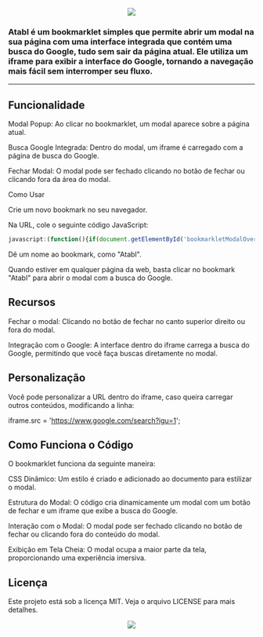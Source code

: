 <p align="center">
  <img src="https://capsule-render.vercel.app/api?type=waving&color=faaff5&height=200&section=header&text=AtabI%20-%20Bookmarklet%20&fontSize=40&textColor=FFFFFF" />
</p>

### AtabI é um bookmarklet simples que permite abrir um modal na sua página com uma interface integrada que contém uma busca do Google, tudo sem sair da página atual. Ele utiliza um iframe para exibir a interface do Google, tornando a navegação mais fácil sem interromper seu fluxo.

---

## Funcionalidade

Modal Popup: Ao clicar no bookmarklet, um modal aparece sobre a página atual.

Busca Google Integrada: Dentro do modal, um iframe é carregado com a página de busca do Google.

Fechar Modal: O modal pode ser fechado clicando no botão de fechar ou clicando fora da área do modal.

Como Usar

Crie um novo bookmark no seu navegador.

Na URL, cole o seguinte código JavaScript:

```javascript
javascript:(function(){if(document.getElementById('bookmarkletModalOverlay')){document.getElementById('bookmarkletModalOverlay').style.display='flex';return;}var css='.bookmarklet-modal-overlay{display:flex;position:fixed;top:0;left:0;width:100%;height:100%;background:rgba(0,0,0,0.65);justify-content:center;align-items:center;z-index:2147483647;font-family:sans-serif}.bookmarklet-modal-container{background:#fff;border-radius:12px;box-shadow:0%208px%2024px%20rgba(0,0,0,.3);width:90%;max-width:900px;height:80%;max-height:600px;display:flex;flex-direction:column;overflow:hidden;animation:popIn%20.25s%20ease-out;position:relative}@keyframes%20popIn{from{transform:scale(.9);opacity:0}to{transform:scale(1);opacity:1}}.bookmarklet-header{background:#4285f4;color:#fff;padding:10px%2016px;font-weight:600;display:flex;justify-content:space-between;align-items:center;cursor:move;user-select:none}.bookmarklet-close-button{background:none;border:none;font-size:22px;cursor:pointer;color:#fff;font-weight:bold;transition:transform%20.2s}.bookmarklet-close-button:hover{transform:scale(1.2)}.bookmarklet-iframe-wrapper{flex-grow:1}.bookmarklet-iframe-wrapper%20iframe{width:100%;height:100%;border:none}.bookmarklet-resize{width:14px;height:14px;background:transparent;border-right:3px%20solid%20#ccc;border-bottom:3px%20solid%20#ccc;position:absolute;right:4px;bottom:4px;cursor:se-resize}';var%20style=document.createElement('style');style.textContent=css;document.head.appendChild(style);var%20modalOverlay=document.createElement('div');modalOverlay.id='bookmarkletModalOverlay';modalOverlay.className='bookmarklet-modal-overlay';var%20modalContainer=document.createElement('div');modalContainer.className='bookmarklet-modal-container';var%20header=document.createElement('div');header.className='bookmarklet-header';header.innerHTML='<span>%F0%9F%94%8E%20Google%20Search</span>';var%20closeButton=document.createElement('button');closeButton.className='bookmarklet-close-button';closeButton.innerHTML='&times;';closeButton.onclick=function(){modalOverlay.style.display='none'};header.appendChild(closeButton);var%20iframeWrapper=document.createElement('div');iframeWrapper.className='bookmarklet-iframe-wrapper';var%20iframe=document.createElement('iframe');iframe.src='https://www.google.com/search?igu=1';iframeWrapper.appendChild(iframe);var%20resizeHandle=document.createElement('div');resizeHandle.className='bookmarklet-resize';modalContainer.appendChild(header);modalContainer.appendChild(iframeWrapper);modalContainer.appendChild(resizeHandle);modalOverlay.appendChild(modalContainer);document.body.appendChild(modalOverlay);modalOverlay.addEventListener('click',function(e){if(e.target===modalOverlay)modalOverlay.style.display='none'});document.addEventListener('keydown',function(e){if(e.key==='Escape')modalOverlay.style.display='none'});var%20isDragging=false,offsetX,offsetY;header.addEventListener('mousedown',function(e){isDragging=true;offsetX=e.clientX-modalContainer.getBoundingClientRect().left;offsetY=e.clientY-modalContainer.getBoundingClientRect().top;document.body.style.userSelect='none'});document.addEventListener('mousemove',function(e){if(isDragging){modalContainer.style.position='absolute';modalContainer.style.left=(e.clientX-offsetX)+'px';modalContainer.style.top=(e.clientY-offsetY)+'px'}});document.addEventListener('mouseup',function(){isDragging=false;document.body.style.userSelect=''});var%20isResizing=false,startX,startY,startW,startH;resizeHandle.addEventListener('mousedown',function(e){isResizing=true;startX=e.clientX;startY=e.clientY;startW=modalContainer.offsetWidth;startH=modalContainer.offsetHeight;e.preventDefault()});document.addEventListener('mousemove',function(e){if(isResizing){modalContainer.style.width=(startW+(e.clientX-startX))+'px';modalContainer.style.height=(startH+(e.clientY-startY))+'px'}});document.addEventListener('mouseup',function(){isResizing=false})})();
```

Dê um nome ao bookmark, como "AtabI".

Quando estiver em qualquer página da web, basta clicar no bookmark "AtabI" para abrir o modal com a busca do Google.

## Recursos

Fechar o modal: Clicando no botão de fechar no canto superior direito ou fora do modal.

Integração com o Google: A interface dentro do iframe carrega a busca do Google, permitindo que você faça buscas diretamente no modal.

## Personalização

Você pode personalizar a URL dentro do iframe, caso queira carregar outros conteúdos, modificando a linha:

iframe.src = 'https://www.google.com/search?igu=1';

## Como Funciona o Código

O bookmarklet funciona da seguinte maneira:

CSS Dinâmico: Um estilo é criado e adicionado ao documento para estilizar o modal.

Estrutura do Modal: O código cria dinamicamente um modal com um botão de fechar e um iframe que exibe a busca do Google.

Interação com o Modal: O modal pode ser fechado clicando no botão de fechar ou clicando fora do conteúdo do modal.

Exibição em Tela Cheia: O modal ocupa a maior parte da tela, proporcionando uma experiência imersiva.

## Licença

Este projeto está sob a licença MIT. Veja o arquivo LICENSE para mais detalhes.

<p align="center">
  <img src="https://capsule-render.vercel.app/api?type=waving&color=faaff5&height=150&section=footer" />
</p>
